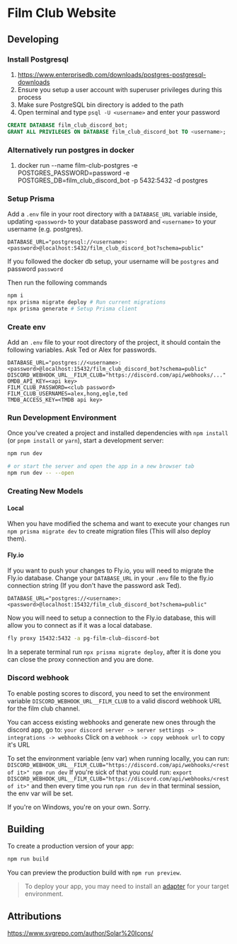 # Film Club Website

## Developing
### Install Postgresql
1. https://www.enterprisedb.com/downloads/postgres-postgresql-downloads
2. Ensure you setup a user account with superuser privileges during this process
3. Make sure PostgreSQL bin directory is added to the path
4. Open terminal and type `psql -U <username>` and enter your password

```sql
CREATE DATABASE film_club_discord_bot;
GRANT ALL PRIVILEGES ON DATABASE film_club_discord_bot TO <username>;
```
### Alternatively run postgres in docker
1. docker run --name film-club-postgres -e POSTGRES_PASSWORD=password -e POSTGRES_DB=film_club_discord_bot -p 5432:5432 -d postgres
### Setup Prisma

Add a `.env` file in your root directory with a `DATABASE_URL` variable inside, updating `<password>` to your database password and `<username>` to your username (e.g. postgres).
```
DATABASE_URL="postgresql://<username>:<password>@localhost:5432/film_club_discord_bot?schema=public"
```
If you followed the docker db setup, your username will be `postgres` and password `password`

Then run the following commands
```bash
npm i
npx prisma migrate deploy # Run current migrations
npx prisma generate # Setup Prisma client
```

### Create env
Add an `.env` file to your root directory of the project, it should contain the following variables.
Ask Ted or Alex for passwords.

```
DATABASE_URL="postgres://<username>:<password>@localhost:15432/film_club_discord_bot?schema=public"
DISCORD_WEBHOOK_URL__FILM_CLUB="https://discord.com/api/webhooks/..."
OMDB_API_KEY=<api key>
FILM_CLUB_PASSWORD=<club password>
FILM_CLUB_USERNAMES=alex,hong,egle,ted
TMDB_ACCESS_KEY=<TMDB api key>
```

### Run Development Environment
Once you've created a project and installed dependencies with `npm install` (or `pnpm install` or `yarn`), start a development server:

```bash
npm run dev

# or start the server and open the app in a new browser tab
npm run dev -- --open
```

### Creating New Models
#### Local
When you have modified the schema and want to execute your changes run `npm prisma migrate dev` to create migration files (This will also deploy them).

#### Fly.io
If you want to push your changes to Fly.io, you will need to migrate the Fly.io database.
Change your `DATABASE_URL` in your `.env` file to the fly.io connection string (If you don't have the password ask Ted).
```
DATABASE_URL="postgres://<username>:<password>@localhost:15432/film_club_discord_bot?schema=public"
```

Now you will need to setup a connection to the Fly.io database, this will allow you to connect as if it was a local database.
```bash
fly proxy 15432:5432 -a pg-film-club-discord-bot
```

In a seperate terminal run `npx prisma migrate deploy`, after it is done you can close the proxy connection and you are done.

### Discord webhook
To enable posting scores to discord, you need to set the environment variable
`DISCORD_WEBHOOK_URL__FILM_CLUB` to a valid discord webhook URL for the film club channel.

You can access existing webhooks and generate new ones through the discord app, go to:
`your discord server -> server settings -> integrations -> webhooks`
Click on a `webhook -> copy webhook url` to copy it's URL

To set the environment variable (env var) when running locally, you can run:
`DISCORD_WEBHOOK_URL__FILM_CLUB="https://discord.com/api/webhooks/<rest of it>" npm run dev`
If you're sick of that you could run:
`export DISCORD_WEBHOOK_URL__FILM_CLUB="https://discord.com/api/webhooks/<rest of it>"`
and then every time you run `npm run dev` in that terminal session, the env var will be set.

If you're on Windows, you're on your own. Sorry.


## Building

To create a production version of your app:

```bash
npm run build
```

You can preview the production build with `npm run preview`.

> To deploy your app, you may need to install an [adapter](https://kit.svelte.dev/docs/adapters) for your target environment.

## Attributions

https://www.svgrepo.com/author/Solar%20Icons/